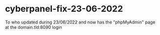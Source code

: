 # cyberpanel-fix-23-06-2022
To who updated during 23/06/2022 and now has the "phpMyAdmin" page at the domain.tld:8090 login
